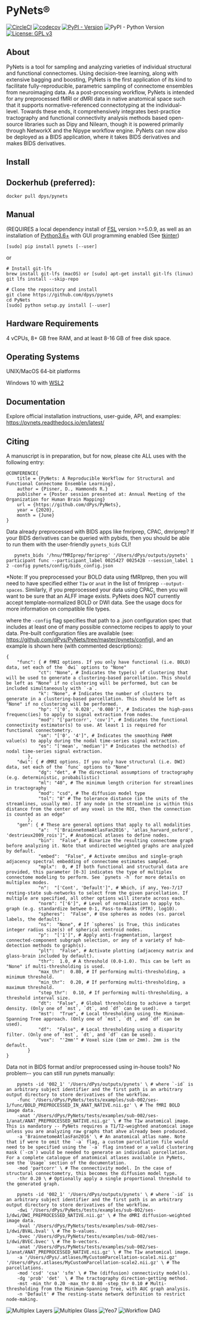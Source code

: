 PyNets®
=======
[![CircleCI](https://circleci.com/gh/dPys/PyNets.svg?style=svg)](https://circleci.com/gh/dPys/PyNets)
[![codecov](https://codecov.io/gh/dPys/PyNets/branch/master/graph/badge.svg)](https://codecov.io/gh/dPys/PyNets?branch=master)
[![PyPI - Version](https://img.shields.io/pypi/v/omniduct.svg)](https://pypi.org/project/pynets/)
![PyPI - Python Version](https://img.shields.io/pypi/pyversions/pynets.svg)
[![License: GPL v3](https://img.shields.io/badge/License-GPLv3-blue.svg)](https://www.gnu.org/licenses/gpl-3.0)

About
-----
PyNets is a tool for sampling and analyzing varieties of individual structural and functional connectomes. Using decision-tree learning, along with extensive bagging and boosting, PyNets is the first application of its kind to facilitate fully-reproducible, parametric sampling of connectome ensembles from neuroimaging data. As a post-processing workflow, PyNets is intended for any preprocessed fMRI or dMRI data in native anatomical space such that it supports normative-referenced connectotyping at the individual-level. Towards these ends, it comprehensively integrates best-practice tractography and functional connectivity analysis methods based open-source libraries such as Dipy and Nilearn, though it is powered primarily through NetworkX and the Nipype workflow engine. PyNets can now also be deployed as a BIDS application, where it takes BIDS derivatives and makes BIDS derivatives.

Install
-------
## Dockerhub (preferred):
```
docker pull dpys/pynets
```

## Manual
(REQUIRES a local dependency install of [FSL](https://fsl.fmrib.ox.ac.uk/fsl/fslwiki/FslInstallation) version >=5.0.9, as well as an
installation of [Python3.6+](https://www.python.org/download/releases/3.0/) with GUI programming enabled (See [tkinter](https://docs.python.org/3/library/tkinter.html#module-tkinter))
```
[sudo] pip install pynets [--user]
```
or
```
# Install git-lfs
brew install git-lfs (macOS) or [sudo] apt-get install git-lfs (linux)
git lfs install --skip-repo

# Clone the repository and install
git clone https://github.com/dpys/pynets
cd PyNets
[sudo] python setup.py install [--user]
```

Hardware Requirements
---------------------
4 vCPUs, 8+ GB free RAM, and at least 8-16 GB of free disk space.

Operating Systems
-----------------
UNIX/MacOS 64-bit platforms

Windows 10 with [WSL2](https://docs.microsoft.com/en-us/windows/wsl/compare-versions#whats-new-in-wsl-2)


Documentation
-------------
Explore official installation instructions, user-guide, API, and examples: <https://pynets.readthedocs.io/en/latest/>

Citing
------
A manuscript is in preparation, but for now, please cite ALL uses with the following entry:
```
@CONFERENCE{
    title = {PyNets: A Reproducible Workflow for Structural and Functional Connectome Ensemble Learning},
    author = {Pisner, D., Hammonds R.}
    publisher = {Poster session presented at: Annual Meeting of the Organization for Human Brain Mapping}
    url = {https://github.com/dPys/PyNets},
    year = {2020},
    month = {June}
}
```

Data already preprocessed with BIDS apps like fmriprep, CPAC, dmriprep? If your BIDS derivatives can be queried with pybids, then you should be able to run them with the user-friendly `pynets_bids` CLI!
```
   pynets_bids '/hnu/fMRIprep/fmriprep' '/Users/dPys/outputs/pynets' participant func --participant_label 0025427 0025428 --session_label 1 2 -config pynets/config/bids_config.json

```
*Note: If you preprocessed your BOLD data using fMRIprep, then you will need to have specified either `T1w` or `anat` in the list of fmriprep `--output-spaces`. Similarly, if you preprocessed your data using CPAC, then you will want to be sure that an ALFF image exists. PyNets does NOT currently accept template-normalized BOLD or DWI data. See the usage docs for more information on compatible file types.


where the `-config` flag specifies that path to a .json configuration spec that includes at least one of many possible connectome recipes to apply to your data. Pre-built configuration files are available (see: <https://github.com/dPys/PyNets/tree/master/pynets/config>), and an example is shown here (with commented descriptions):

```
{
    "func": { # fMRI options. If you only have functional (i.e. BOLD) data, set each of the `dwi` options to "None"
            "ct": "None", # Indicates the type(s) of clustering that will be used to generate a clustering-based parcellation. This should be left as "None" if no clustering will be performed, but can be included simultaneously with `-a`.
            "k": "None", # Indicates the number of clusters to generate in a clustering-based parcellation. This should be left as "None" if no clustering will be performed.
            "hp": "['0', '0.028', '0.080']", # Indicates the high-pass frequenc(ies) to apply to signal extraction from nodes.
            "mod": "['partcorr', 'cov']", # Indicates the functional connectivity estimator(s) to use. At least 1 is required for functional connectometry.
            "sm": "['0', '4']", # Indicates the smoothing FWHM value(s) to apply during the nodal time-series signal extraction.
            "es": "['mean', 'median']" # Indicates the method(s) of nodal time-series signal extraction.
        },
    "dwi": { # dMRI options. If you only have structural (i.e. DWI) data, set each of the `func` options to "None"
            "dg": "det", # The directional assumptions of tractography (e.g. deterministic, probabilistic)
            "ml": "40", # The minimum length criterion for streamlines in tractography
            "mod": "csd", # The diffusion model type
            "tol": "8" # The tolerance distance (in the units of the streamlines, usually mm). If any node in the streamline is within this distance from the center of any voxel in the ROI, then the connection is counted as an edge"
        },
    "gen": { # These are general options that apply to all modalities
            "a":  "['BrainnetomeAtlasFan2016', 'atlas_harvard_oxford', 'destrieux2009_rois']", # Anatomical atlases to define nodes.
            "bin":  "False", # Binarize the resulting connectome graph before analyzing it. Note that undirected weighted graphs are analyzed by default.
            "embed":  "False", # Activate omnibus and single-graph adjacency spectral embedding of connectome estimates sampled.
            "mplx":  0, # If both functional and structural data are provided, this parameter [0-3] indicates the type of multiplex connectome modeling to perform. See `pynets -h` for more details on multiplex modes.
            "n":  "['Cont', 'Default']", # Which, if any, Yeo-7/17 resting-state sub-networks to select from the given parcellation. If multiple are specified, all other options will iterate across each.
            "norm": "['6']", # Level of normalization to apply to graph (e.g. standardize betwee 0-1, Pass-to-Ranks (PTR), log10).
            "spheres":  "False", # Use spheres as nodes (vs. parcel labels, the default).
            "ns":  "None", # If `spheres` is True, this indicates integer radius size(s) of spherical centroid nodes.
            "p":  "['1']", # Apply anti-fragmentation, largest connected-component subgraph selection, or any of a variety of hub-detection methods to graph(s).
            "plt":  "False", # Activate plotting (adjacency matrix and glass-brain included by default).
            "thr":  1.0, # A threshold (0.0-1.0). This can be left as "None" if multi-thresholding is used.
            "max_thr":  0.80, # If performing multi-thresholding, a minimum threshold.
            "min_thr":  0.20, # If performing multi-thresholding, a maximum threshold.
            "step_thr":  0.10, # If performing multi-thresholding, a threshold interval size.
            "dt":  "False", # Global thresholding to achieve a target density. (Only one of `mst`, `dt`, and `df` can be used).
            "mst":  "True", # Local thresholding using the Minimum-Spanning Tree approach. (Only one of `mst`, `dt`, and `df` can be used).
            "df":  "False", # Local thresholding using a disparity filter. (Only one of `mst`, `dt`, and `df` can be used).
            "vox":  "'2mm'" # Voxel size (1mm or 2mm). 2mm is the default.
        }
}
```

Data not in BIDS format and/or preprocessed using in-house tools?
No problem-- you can still run pynets manually:
```
    pynets -id '002_1' '/Users/dPys/outputs/pynets' \ # where `-id` is an arbitrary subject identifier and the first path is an arbitrary output directory to store derivatives of the workflow.
    -func '/Users/dPys/PyNets/tests/examples/sub-002/ses-1/func/BOLD_PREPROCESSED_IN_ANAT_NATIVE.nii.gz' \ # The fMRI BOLD image data.
    -anat '/Users/dPys/PyNets/tests/examples/sub-002/ses-1/anat/ANAT_PREPROCESSED_NATIVE.nii.gz' \ # The T1w anatomical image. This is mandatory -- PyNets requires a T1/T2-weighted anatomical image unless you are analyzing raw graphs that ahve already been produced.
    -a 'BrainnetomeAtlasFan2016' \ # An anatomical atlas name. Note that if were to omit the `-a` flag, a custom parcellation file would need to be specified using the `-a` flag instead or a valid clustering mask (`-cm`) would be needed to generate an individual parcellation. For a complete catalogue of anatomical atlases available in PyNets, see the `Usage` section of the documentation.
    -mod 'partcorr' \ # The connectivity model. In the case of structural connectometry, this becomes the diffusion model type.
    -thr 0.20 \ # Optionally apply a single proportional threshold to the generated graph.
```

```
    pynets -id '002_1' '/Users/dPys/outputs/pynets' \ # where `-id` is an arbitrary subject identifier and the first path is an arbitrary output directory to store derivatives of the workflow.
    -dwi '/Users/dPys/PyNets/tests/examples/sub-002/ses-1/dwi/DWI_PREPROCESSED_NATIVE.nii.gz' \ # The dMRI diffusion-weighted image data.
    -bval '/Users/dPys/PyNets/tests/examples/sub-002/ses-1/dwi/BVAL.bval' \ # The b-values.
    -bvec '/Users/dPys/PyNets/tests/examples/sub-002/ses-1/dwi/BVEC.bvec' \ # The b-vectors.
    -anat '/Users/dPys/PyNets/tests/examples/sub-002/ses-1/anat/ANAT_PREPROCESSED_NATIVE.nii.gz' \ # The T1w anatomical image.
    -a '/Users/dPys/.atlases/MyCustomParcellation-scale1.nii.gz' '/Users/dPys/.atlases/MyCustomParcellation-scale2.nii.gz' \ # The parcellations.
    -mod 'csd' 'csa' 'sfm' \ # The (diffusion) connectivity model(s).
    -dg 'prob' 'det'  \ # The tractography direction-getting method.
    -mst -min_thr 0.20 -max_thr 0.80 -step_thr 0.10 # Multi-thresholding from the Minimum-Spanning Tree, with AUC graph analysis.
    -n 'Default' # The resting-state network definition to restrict node-making.
```

![Multiplex Layers](docs/_static/structural_functional_multiplex.png)
![Multiplex Glass](docs/_static/glassbrain_mplx.png)
![Yeo7](docs/_static/yeo7_mosaic.png)
![Workflow DAG](docs/_static/graph.png)
